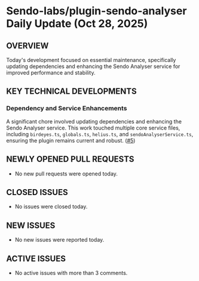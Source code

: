 # Sendo-labs/plugin-sendo-analyser Daily Update (Oct 28, 2025)
## OVERVIEW 
Today's development focused on essential maintenance, specifically updating dependencies and enhancing the Sendo Analyser service for improved performance and stability.

## KEY TECHNICAL DEVELOPMENTS

### Dependency and Service Enhancements
A significant chore involved updating dependencies and enhancing the Sendo Analyser service. This work touched multiple core service files, including `birdeyes.ts`, `globals.ts`, `helius.ts`, and `sendoAnalyserService.ts`, ensuring the plugin remains current and robust. ([#5](https://github.com/Sendo-labs/plugin-sendo-analyser/pull/5))

## NEWLY OPENED PULL REQUESTS
- No new pull requests were opened today.

## CLOSED ISSUES
- No issues were closed today.

## NEW ISSUES
- No new issues were reported today.

## ACTIVE ISSUES
- No active issues with more than 3 comments.